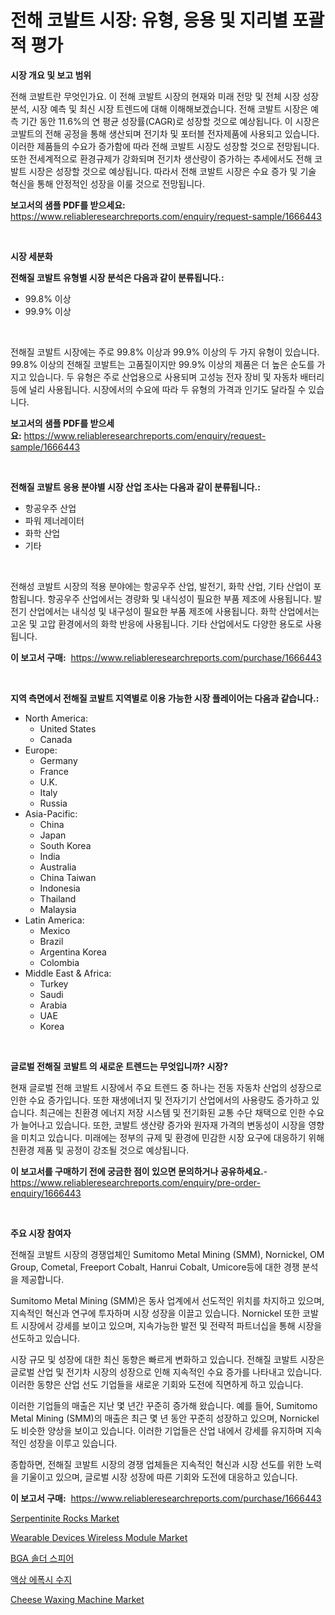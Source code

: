 <p><h1>전해 코발트 시장: 유형, 응용 및 지리별 포괄적 평가</h1></p><p><strong>시장 개요 및 보고 범위</strong></p>
<p><p>전해 코발트란 무엇인가요. 이 전해 코발트 시장의 현재와 미래 전망 및 전체 시장 성장 분석, 시장 예측 및 최신 시장 트렌드에 대해 이해해보겠습니다. 전해 코발트 시장은 예측 기간 동안 11.6%의 연 평균 성장률(CAGR)로 성장할 것으로 예상됩니다. 이 시장은 코발트의 전해 공정을 통해 생산되며 전기차 및 포터블 전자제품에 사용되고 있습니다. 이러한 제품들의 수요가 증가함에 따라 전해 코발트 시장도 성장할 것으로 전망됩니다. 또한 전세계적으로 환경규제가 강화되며 전기차 생산량이 증가하는 추세에서도 전해 코발트 시장은 성장할 것으로 예상됩니다. 따라서 전해 코발트 시장은 수요 증가 및 기술 혁신을 통해 안정적인 성장을 이룰 것으로 전망됩니다.</p></p>
<p><strong>보고서의 샘플 PDF를 받으세요:</strong> <a href="https://www.reliableresearchreports.com/enquiry/request-sample/1666443">https://www.reliableresearchreports.com/enquiry/request-sample/1666443</a></p>
<p>&nbsp;</p>
<p><strong>시장 세분화</strong></p>
<p><strong>전해질 코발트 유형별 시장 분석은 다음과 같이 분류됩니다.:</strong></p>
<p><ul><li>99.8% 이상</li><li>99.9% 이상</li></ul></p>
<p>&nbsp;</p>
<p><p>전해질 코발트 시장에는 주로 99.8% 이상과 99.9% 이상의 두 가지 유형이 있습니다. 99.8% 이상의 전해질 코발트는 고품질이지만 99.9% 이상의 제품은 더 높은 순도를 가지고 있습니다. 두 유형은 주로 산업용으로 사용되며 고성능 전자 장비 및 자동차 배터리 등에 널리 사용됩니다. 시장에서의 수요에 따라 두 유형의 가격과 인기도 달라질 수 있습니다.</p></p>
<p><strong>보고서의 샘플 PDF를 받으세요:</strong>&nbsp;<a href="https://www.reliableresearchreports.com/enquiry/request-sample/1666443">https://www.reliableresearchreports.com/enquiry/request-sample/1666443</a></p>
<p>&nbsp;</p>
<p><strong> 전해질 코발트 응용 분야별 시장 산업 조사는 다음과 같이 분류됩니다.:</strong></p>
<p><ul><li>항공우주 산업</li><li>파워 제너레이터</li><li>화학 산업</li><li>기타</li></ul></p>
<p>&nbsp;</p>
<p><p>전해성 코발트 시장의 적용 분야에는 항공우주 산업, 발전기, 화학 산업, 기타 산업이 포함됩니다. 항공우주 산업에서는 경량화 및 내식성이 필요한 부품 제조에 사용됩니다. 발전기 산업에서는 내식성 및 내구성이 필요한 부품 제조에 사용됩니다. 화학 산업에서는 고온 및 고압 환경에서의 화학 반응에 사용됩니다. 기타 산업에서도 다양한 용도로 사용됩니다.</p></p>
<p><strong>이 보고서 구매:</strong>&nbsp; <a href="https://www.reliableresearchreports.com/purchase/1666443">https://www.reliableresearchreports.com/purchase/1666443</a></p>
<p>&nbsp;</p>
<p><strong>지역 측면에서 전해질 코발트 지역별로 이용 가능한 시장 플레이어는 다음과 같습니다.:</strong></p>
<p><ul>
    <li>
        North America:
        <ul>
            <li>United States</li>
            <li>Canada</li>
        </ul>
    </li>
    <li>
        Europe:
        <ul>
            <li>Germany</li>
            <li>France</li>
            <li>U.K.</li>
            <li>Italy</li>
            <li>Russia</li>
        </ul>
    </li>
    <li>
        Asia-Pacific:
        <ul>
            <li>China</li>
            <li>Japan</li>
            <li>South Korea</li>
            <li>India</li>
            <li>Australia</li>
            <li>China Taiwan</li>
            <li>Indonesia</li>
            <li>Thailand</li>
            <li>Malaysia</li>
        </ul>
    </li>
    <li>
        Latin America:
        <ul>
            <li>Mexico</li>
            <li>Brazil</li>
            <li>Argentina Korea</li>
            <li>Colombia</li>
        </ul>
    </li>
    <li>
        Middle East & Africa:
        <ul>
            <li>Turkey</li>
            <li>Saudi</li>
            <li>Arabia</li>
            <li>UAE</li>
            <li>Korea</li>
        </ul>
    </li>
    </ul></p>
<p>&nbsp;</p>
<p><strong>글로벌 전해질 코발트 의 새로운 트렌드는 무엇입니까? 시장?</strong></p>
<p><p>현재 글로벌 전해 코발트 시장에서 주요 트렌드 중 하나는 전동 자동차 산업의 성장으로 인한 수요 증가입니다. 또한 재생에너지 및 전자기기 산업에서의 사용량도 증가하고 있습니다. 최근에는 친환경 에너지 저장 시스템 및 전기화된 교통 수단 채택으로 인한 수요가 늘어나고 있습니다. 또한, 코발트 생산량 증가와 원자재 가격의 변동성이 시장을 영향을 미치고 있습니다. 미래에는 정부의 규제 및 환경에 민감한 시장 요구에 대응하기 위해 친환경 제품 및 공정이 강조될 것으로 예상됩니다.</p></p>
<p><strong>이 보고서를 구매하기 전에 궁금한 점이 있으면 문의하거나 공유하세요.</strong>- <a href="https://www.reliableresearchreports.com/enquiry/pre-order-enquiry/1666443">https://www.reliableresearchreports.com/enquiry/pre-order-enquiry/1666443</a></p>
<p>&nbsp;</p>
<p><strong>주요 시장 참여자</strong></p>
<p><p>전해질 코발트 시장의 경쟁업체인 Sumitomo Metal Mining (SMM), Nornickel, OM Group, Cometal, Freeport Cobalt, Hanrui Cobalt, Umicore등에 대한 경쟁 분석을 제공합니다. </p><p>Sumitomo Metal Mining (SMM)은 동사 업계에서 선도적인 위치를 차지하고 있으며, 지속적인 혁신과 연구에 투자하며 시장 성장을 이끌고 있습니다. Nornickel 또한 코발트 시장에서 강세를 보이고 있으며, 지속가능한 발전 및 전략적 파트너십을 통해 시장을 선도하고 있습니다.</p><p>시장 규모 및 성장에 대한 최신 동향은 빠르게 변화하고 있습니다. 전해질 코발트 시장은 글로벌 산업 및 전기차 시장의 성장으로 인해 지속적인 수요 증가를 나타내고 있습니다. 이러한 동향은 산업 선도 기업들을 새로운 기회와 도전에 직면하게 하고 있습니다.</p><p>이러한 기업들의 매출은 지난 몇 년간 꾸준히 증가해 왔습니다. 예를 들어, Sumitomo Metal Mining (SMM)의 매출은 최근 몇 년 동안 꾸준히 성장하고 있으며, Nornickel도 비슷한 양상을 보이고 있습니다. 이러한 기업들은 산업 내에서 강세를 유지하며 지속적인 성장을 이루고 있습니다.</p><p>종합하면, 전해질 코발트 시장의 경쟁 업체들은 지속적인 혁신과 시장 선도를 위한 노력을 기울이고 있으며, 글로벌 시장 성장에 따른 기회와 도전에 대응하고 있습니다.</p></p>
<p><strong>이 보고서 구매:</strong>&nbsp;&nbsp;<a href="https://www.reliableresearchreports.com/purchase/1666443">https://www.reliableresearchreports.com/purchase/1666443</a></p>
<p><p><a href="https://flame-sidecar-702.notion.site/Serpentinite-Rocks-Market-Size-Growing-and-Forecasted-for-period-from-2024-2031-and-provides-compl-ef6bcb22504f416584ed0f19f4783976">Serpentinite Rocks Market</a></p><p><a href="https://github.com/irfadac/Market-Research-Report-List-2/blob/main/wearable-devices-wireless-module-market.md">Wearable Devices Wireless Module Market</a></p><p><a href="https://github.com/ZacharyScthmitt4465/Market-Research-Report-List-1/blob/main/266406213984.md">BGA 솔더 스피어</a></p><p><a href="https://github.com/lkwggful07722/Market-Research-Report-List-1/blob/main/716514513983.md">액상 에폭시 수지</a></p><p><a href="https://view.publitas.com/reportprime-1/cheese-waxing-machine-market-size-and-examines-its-market-scope-with-a-primary-focus-on-growth-opportunities-and-forecasted-trends-spanning-from-2024-to-2031/">Cheese Waxing Machine Market</a></p></p>
